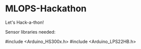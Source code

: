 # MLOPS-Hackathon
Let's Hack-a-thon! 


Sensor libraries needed: 

#include <Arduino_HS300x.h>
#include <Arduino_LPS22HB.h>

